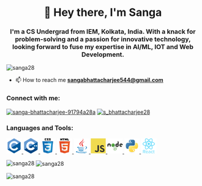 <h1 align="center">👋 Hey there, I'm Sanga</h1>
<h3 align="center">I'm a CS Undergrad from IEM, Kolkata, India. With a knack for problem-solving and a passion for innovative technology, looking forward to fuse my expertise in AI/ML, IOT and Web Development.</h3>


<p align="left"> <img src="https://komarev.com/ghpvc/?username=sanga28&label=Profile%20views&color=0e75b6&style=flat" alt="sanga28" /> </p>

- 📫 How to reach me **sangabhattacharjee544@gmail.com**

<h3 align="left">Connect with me:</h3>
<p align="left">
<a href="https://linkedin.com/in/sanga-bhattacharjee-91794a28a" target="blank"><img align="center" src="https://raw.githubusercontent.com/rahuldkjain/github-profile-readme-generator/master/src/images/icons/Social/linked-in-alt.svg" alt="sanga-bhattacharjee-91794a28a" height="30" width="40" /></a>
<a href="https://instagram.com/s_bhattacharjee28" target="blank"><img align="center" src="https://raw.githubusercontent.com/rahuldkjain/github-profile-readme-generator/master/src/images/icons/Social/instagram.svg" alt="s_bhattacharjee28" height="30" width="40" /></a>
</p>

<h3 align="left">Languages and Tools:</h3>
<p align="left"> <a href="https://www.cprogramming.com/" target="_blank" rel="noreferrer"> <img src="https://raw.githubusercontent.com/devicons/devicon/master/icons/c/c-original.svg" alt="c" width="40" height="40"/> </a> <a href="https://www.w3schools.com/cpp/" target="_blank" rel="noreferrer"> <img src="https://raw.githubusercontent.com/devicons/devicon/master/icons/cplusplus/cplusplus-original.svg" alt="cplusplus" width="40" height="40"/> </a> <a href="https://www.w3schools.com/css/" target="_blank" rel="noreferrer"> <img src="https://raw.githubusercontent.com/devicons/devicon/master/icons/css3/css3-original-wordmark.svg" alt="css3" width="40" height="40"/> </a> <a href="https://www.w3.org/html/" target="_blank" rel="noreferrer"> <img src="https://raw.githubusercontent.com/devicons/devicon/master/icons/html5/html5-original-wordmark.svg" alt="html5" width="40" height="40"/> </a> <a href="https://www.java.com" target="_blank" rel="noreferrer"> <img src="https://raw.githubusercontent.com/devicons/devicon/master/icons/java/java-original.svg" alt="java" width="40" height="40"/> </a> <a href="https://developer.mozilla.org/en-US/docs/Web/JavaScript" target="_blank" rel="noreferrer"> <img src="https://raw.githubusercontent.com/devicons/devicon/master/icons/javascript/javascript-original.svg" alt="javascript" width="40" height="40"/> </a> <a href="https://nodejs.org" target="_blank" rel="noreferrer"> <img src="https://raw.githubusercontent.com/devicons/devicon/master/icons/nodejs/nodejs-original-wordmark.svg" alt="nodejs" width="40" height="40"/> </a> <a href="https://www.python.org" target="_blank" rel="noreferrer"> <img src="https://raw.githubusercontent.com/devicons/devicon/master/icons/python/python-original.svg" alt="python" width="40" height="40"/> </a> <a href="https://reactjs.org/" target="_blank" rel="noreferrer"> <img src="https://raw.githubusercontent.com/devicons/devicon/master/icons/react/react-original-wordmark.svg" alt="react" width="40" height="40"/> </a> </p>

<p><img align="left" src="https://github-readme-stats.vercel.app/api/top-langs?username=sanga28&show_icons=true&locale=en&layout=compact" alt="sanga28" /></p>

<p>&nbsp;<img align="center" src="https://github-readme-stats.vercel.app/api?username=sanga28&show_icons=true&locale=en" alt="sanga28" /></p>

<p><img align="center" src="https://github-readme-streak-stats.herokuapp.com/?user=sanga28&" alt="sanga28" /></p>
